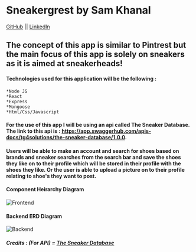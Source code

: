# Sneakergrest by Sam Khanal

[GitHub](https://github.com/samktenzin) || [LinkedIn](https://www.linkedin.com/in/samktenzin/)

## The concept of this app is similar to Pintrest but the main focus of this app is solely on sneakers as it is aimed at sneakerheads!


#### Technologies used for this application will be the following : 
    *Node JS
    *React
    *Express
    *Mongoose
    *Html/Css/Javascript



#### For the use of this app I will be using an api called The Sneaker Database. The link to this api is : https://app.swaggerhub.com/apis-docs/tg4solutions/the-sneaker-database/1.0.0.



#### Users will be able to make an account and search for shoes based on brands and sneaker searches from the search bar and save the shoes they like on to their profile which will be stored in their profile with the shoes they like. Or the user is able to upload a picture on to their profile relating to shoe's they want to post. 

#### Component Heirarchy Diagram
![Frontend](https://i.imgur.com/tKN6euU.jpg)

#### Backend ERD Diagram
![Backend](https://i.imgur.com/k06LXMt.png)

##### Credits : (For API) = [The Sneaker Database](https://app.swaggerhub.com/apis-docs/tg4solutions/the-sneaker-database/1.0.0)

